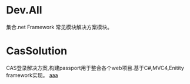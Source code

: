 Dev.All
=======
集合.net Framework 常见模块解决方案模块。


CasSolution
=======
CAS登录解决方案,构建passport用于整合各个web项目.基于C#,MVC4,Enitity framework实现。 
<a href=http://www.google.com>aaa</a>
